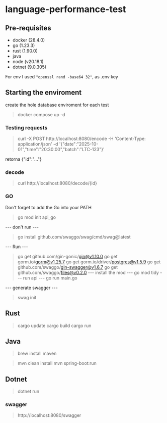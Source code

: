 # language-performance-test

## Pre-requisites

- docker (28.4.0)
- go (1.23.3)
- rust (1.90.0)
- java
- node (v20.18.1)
- dotnet (9.0.305)

For env I used `"openssl rand -base64 32"`, as .env key

## Starting the enviroment

create the hole database enviroment for each test

> docker compose up -d

### Testing requests

> curl -X POST http://localhost:8080/encode -H 'Content-Type: application/json' -d '{"date":"2025-10-01","time":"20:30:00","batch":"LTC-123"}'

retorna {"id":"..."}

### decode
>
> curl http://localhost:8080/decode/{id}

### GO

Don't forget to add the Go into your PATH

> go mod init api_go

--- don't run ---
> go install github.com/swaggo/swag/cmd/swag@latest

--- Run ---
> go get github.com/gin-gonic/gin@v1.10.0
> go get gorm.io/gorm@v1.25.7
> go get gorm.io/driver/postgres@v1.5.9
> go get github.com/swaggo/gin-swagger@v1.6.7
> go get github.com/swaggo/files@v0.2.0
--- install the mod ---
> go mod tidy
--- run api ---
> go run main.go

--- generate swagger ---
> swag init


## Rust

> cargo update
> cargo build
> cargo run

## Java 

> brew install maven

> mvn clean install
mvn spring-boot:run


## Dotnet

> dotnet run

### swagger

> http://localhost:8080/swagger

